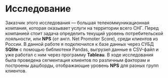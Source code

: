 # Исследование
Заказчик этого исследования — большая телекоммуникационная компания, которая оказывает услуги на территории всего СНГ. Перед компанией стоит задача определить текущий уровень потребительской лояльности, или **NPS** (от англ. Net Promoter Score), среди клиентов из России. 
В данной работе я подключился к базе данных через СУБД **SQlite** с помощью библиотеки Pandas, выгрузил данные в CSV-файл и уже работал с ним через программу **Tableau**.
В ходе исследования была проведена сегментация клиентов по различным факторам и построены дашборды, отображающие уровень **NPS** для разных групп клиентов.
